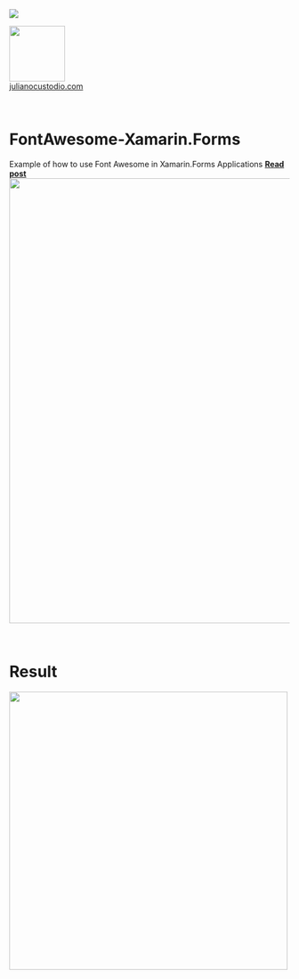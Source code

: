 
<image src="https://camo.githubusercontent.com/f13bbe855abf1e435732ed337f17d7d9e09657ad/68747470733a2f2f63686f6866692e76697375616c73747564696f2e636f6d2f5f617069732f7075626c69632f6275696c642f646566696e6974696f6e732f62396130313732632d303932362d343262382d616632662d3234393533393737336261352f31332f6261646765"/>



  <a href="http://julianocustodio.com" target="_blank"><image width="100px" src="https://julianocustodiosite.files.wordpress.com/2017/02/cropped-logojuliano.png?w=300&h=300&crop=1"/></a>
 <br/><a href="http://julianocustodio.com">julianocustodio.com</a>

 
<br/>


# FontAwesome-Xamarin.Forms
Example of how to use Font Awesome in Xamarin.Forms Applications
<a href="https://julianocustodio.com/2018/06/16/fontawesome/" target="_blank"><b> Read post</b></a></br> 
<a href="https://julianocustodio.com/2018/06/16/fontawesome/">
<image width="800px" src="https://julianocustodiosite.files.wordpress.com/2018/06/wallfont.png?w=768"/></a>

<br/>


# Result
<p>
  <image height="500px"src="https://julianocustodiosite.files.wordpress.com/2018/06/screenshot-1529116872089.jpg?w=400&h=633"/>  
</p>




